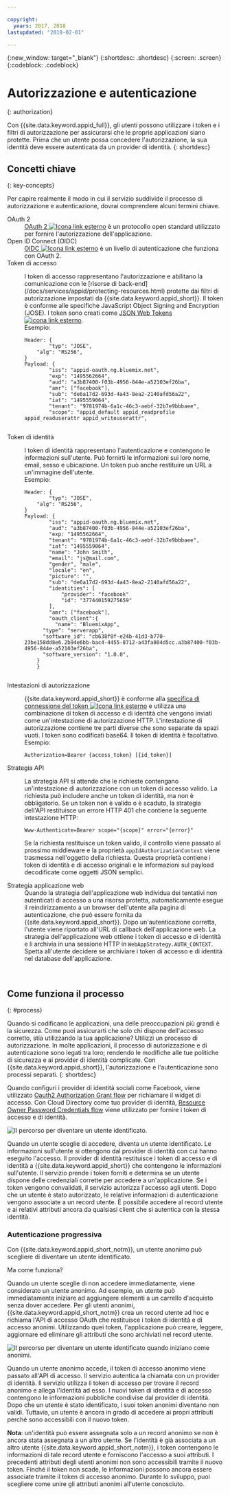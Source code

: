 ```yaml
---

copyright:
  years: 2017, 2018
lastupdated: "2018-02-01"

---
```

{:new_window: target="_blank"}
{:shortdesc: .shortdesc}
{:screen: .screen}
{:codeblock: .codeblock}

# Autorizzazione e autenticazione
{: authorization}

Con {{site.data.keyword.appid_full}}, gli utenti possono utilizzare i token e i filtri di autorizzazione per assicurarsi che le proprie applicazioni siano protette. Prima che un utente possa concedere l'autorizzazione, la sua identità deve essere autenticata da un provider di identità.
{: shortdesc}


## Concetti chiave
{: key-concepts}

Per capire realmente il modo in cui il servizio suddivide il processo di autorizzazione e autenticazione, dovrai comprendere alcuni termini chiave.

<dl>
  <dt>OAuth 2</dt>
    <dd><a href="https://tools.ietf.org/html/rfc6749" target="_blank">OAuth 2 <img src="../../icons/launch-glyph.svg" alt="Icona link esterno"></a> è un protocollo open standard utilizzato per fornire l'autorizzazione dell'applicazione.</dd>
  <dt>Open ID Connect (OIDC)</dt>
    <dd><a href="http://openid.net/developers/specs/" target="_blank">OIDC <img src="../../icons/launch-glyph.svg" alt="Icona link esterno"></a> è un livello di autenticazione che funziona con OAuth 2.</dd>
  <dt>Token di accesso</dt>
    <dd><p>I token di accesso rappresentano l'autorizzazione e abilitano la comunicazione con le [risorse di back-end](/docs/services/appid/protecting-resources.html) protette dai filtri di autorizzazione impostati da {{site.data.keyword.appid_short}}. Il token è conforme alle specifiche JavaScript Object Signing and Encryption (JOSE). I token sono creati come <a href="https://jwt.io/introduction/" target="blank">JSON Web Tokens <img src="../../icons/launch-glyph.svg" alt="icona link esterno"></a>.</br>
    Esempio:</p>
    <pre><code>Header: {
        "typ": "JOSE",
    "alg": "RS256",
}
Payload: {
        "iss": "appid-oauth.ng.bluemix.net",
        "exp": "1495562664",
        "aud": "a3b87400-f03b-4956-844e-a52103ef26ba",
        "amr": ["facebook"],
        "sub": "de6a17d2-693d-4a43-8ea2-2140afd56a22",
        "iat": "1495559064",
        "tenant": "9781974b-6a1c-46c3-aebf-32b7e9bbbaee",
        "scope": "appid_default appid_readprofile appid_readuserattr appid_writeuserattr",
    </code></pre></dd>
  <dt>Token di identità</dt>
    <dd><p>I token di identità rappresentano l'autenticazione e contengono le informazioni sull'utente. Può fornirti le informazioni sui loro nome, email, sesso e ubicazione. Un token può anche restituire un URL a un'immagine dell'utente.</br>
    Esempio:</p>
    <pre><code>Header: {
        "typ": "JOSE",
    "alg": "RS256",
}
Payload: {
        "iss": "appid-oauth.ng.bluemix.net",
        "aud": "a3b87400-f03b-4956-844e-a52103ef26ba",
        "exp: "1495562664",
        "tenant": "9781974b-6a1c-46c3-aebf-32b7e9bbbaee",
        "iat": "1495559064",
        "name": "John Smith",
        "email": "js@mail.com",
        "gender", "male",
        "locale": "en",
        "picture": "<URL-to-photo>",
        "sub": "de6a17d2-693d-4a43-8ea2-2140afd56a22",
        "identities": [
            "provider": "facebook"
            "id": "377440159275659"
        ],
        "amr": ["facebook"],
        "oauth_client":{
          "name": "BluemixApp",
      "type": "serverapp",
      "software_id": "cb638f8f-e24b-41d3-b770-23be158dd8e6.2b94e6bb-bac4-4455-8712-a43fa804d5cc.a3b87400-f03b-4956-844e-a52103ef26ba",
      "software_version": "1.0.0",
    }
    }
    </pre></code></dd>
  <dt>Intestazioni di autorizzazione </dt>
    <dd><p>{{site.data.keyword.appid_short}} è conforme alla <a href="https://tools.ietf.org/html/rfc6750" target="blank">specifica di connessione del token <img src="../../icons/launch-glyph.svg" alt="Icona link esterno"></a> e utilizza una combinazione di token di accesso e di identità che vengono inviati come un'intestazione di autorizzazione HTTP. L'intestazione di autorizzazione contiene tre parti diverse che sono separate da spazi vuoti. I token sono codificati base64. Il token di identità è facoltativo.</br>
    Esempio:</p>
    <pre><code>Authorization=Bearer {access_token} [{id_token}]</pre></code></dd>
  <dt>Strategia API </dt>
    <dd><p>La strategia API si attende che le richieste contengano un'intestazione di autorizzazione con un token di accesso valido. La richiesta può includere anche un token di identità, ma non è obbligatorio. Se un token non è valido o è scaduto, la strategia dell'API restituisce un errore HTTP 401 che contiene la seguente intestazione HTTP: </p> <pre><code>Www-Authenticate=Bearer scope="{scope}" error="{error}"</code></pre>
    <p>Se la richiesta restituisce un token valido, il controllo viene passato al prossimo middleware e la proprietà <code>appIdAuthorizationContext</code> viene trasmessa nell'oggetto della richiesta. Questa proprietà contiene i token di identità e di accesso originali e le informazioni sul payload decodificate come oggetti JSON semplici.</dd>
  <dt>Strategia applicazione web</dt>
    <dd>Quando la strategia dell'applicazione web individua dei tentativi non autenticati di accesso a una risorsa protetta, automaticamente esegue il reindirizzamento a un browser dell'utente alla pagina di autenticazione, che può essere fornita da {{site.data.keyword.appid_short}}. Dopo un'autenticazione corretta, l'utente viene riportato all'URL di callback dell'applicazione web. La strategia dell'applicazione web ottiene i token di accesso e di identità e li archivia in una sessione HTTP in <code>WebAppStrategy.AUTH_CONTEXT</code>. Spetta all'utente decidere se archiviare i token di accesso e di identità nel database dell'applicazione. </dd>
</dl>

</br>

## Come funziona il processo
{: #process}

Quando si codificano le applicazioni, una delle preoccupazioni più grandi è la sicurezza. Come puoi assicurarti che solo chi dispone dell'accesso corretto, stia utilizzando la tua applicazione? Utilizzi un processo di autorizzazione. In molte applicazioni, il processo di autorizzazione e di autenticazione sono legati tra loro; rendendo le modifiche alle tue politiche di sicurezza e ai provider di identità complicate. Con {{site.data.keyword.appid_short}}, l'autorizzazione e l'autenticazione sono processi separati.
{: shortdesc}

Quando configuri i provider di identità sociali come Facebook, viene utilizzato [Oauth2 Authorization Grant flow](https://oauthlib.readthedocs.io/en/stable/oauth2/grants/authcode.html) per richiamare il widget di accesso. Con Cloud Directory come tuo provider di identità, [Resource Owner Password Credentials flow](https://oauthlib.readthedocs.io/en/stable/oauth2/grants/password.html) viene utilizzato per fornire i token di accesso e di identità.

![Il percorso per diventare un utente identificato.](/images/authenticationtrail.png)

Quando un utente sceglie di accedere, diventa un utente identificato. Le informazioni sull'utente si ottengono dal provider di identità con cui hanno eseguito l'accesso. Il provider di identità restituisce i token di accesso e di identità a {{site.data.keyword.appid_short}} che contengono le informazioni sull'utente. Il servizio prende i token forniti e determina se un utente dispone delle credenziali corrette per accedere a un'applicazione. Se i token vengono convalidati, il servizio autorizza l'accesso agli utenti. Dopo che un utente è stato autorizzato, le relative informazioni di autenticazione vengono associate a un record utente. È possibile accedere al record utente e ai relativi attributi ancora da qualsiasi client che si autentica con la stessa identità. 

### Autenticazione progressiva

Con {{site.data.keyword.appid_short_notm}}, un utente anonimo può scegliere di diventare un utente identificato.

Ma come funziona?

Quando un utente sceglie di non accedere immediatamente, viene considerato un utente anonimo. Ad esempio, un utente può immediatamente iniziare ad aggiungere elementi a un carrello d'acquisto senza dover accedere. Per gli utenti anonimi, {{site.data.keyword.appid_short_notm}} crea un record utente ad hoc e richiama l'API di accesso OAuth che restituisce i token di identità e di accesso anonimi. Utilizzando quei token, l'applicazione può creare, leggere, aggiornare ed eliminare gli attributi che sono archiviati nel record utente.

![Il percorso per diventare un utente identificato quando iniziano come anonimi.](/images/anon-authenticationtrail.png)

Quando un utente anonimo accede, il token di accesso anonimo viene passato all'API di accesso. Il servizio autentica la chiamata con un provider di identità. Il servizio utilizza il token di accesso per trovare il record anonimo e allega l'identità ad esso. I nuovi token di identità e di accesso contengono le informazioni pubbliche condivise dal provider di identità. Dopo che un utente è stato identificato, i suoi token anonimi diventano non validi. Tuttavia, un utente è ancora in grado di accedere ai propri attributi perché sono accessibili con il nuovo token.

**Nota**: un'identità può essere assegnata solo a un record anonimo se non è ancora stata assegnata a un altro utente. Se l'identità è già associata a un altro utente {{site.data.keyword.appid_short_notm}}, i token contengono le informazioni di tale record utente e forniscono l'accesso a suoi attributi. I precedenti attributi degli utenti anonimi non sono accessibili tramite il nuovo token. Finché il token non scade, le informazioni possono ancora essere associate tramite il token di accesso anonimo. Durante lo sviluppo, puoi scegliere come unire gli attributi anonimi all'utente conosciuto.

